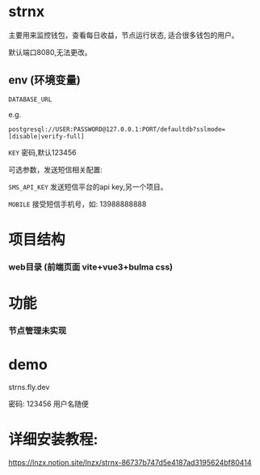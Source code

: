 # strnx

主要用来监控钱包，查看每日收益，节点运行状态, 适合很多钱包的用户。

默认端口8080,无法更改。

## env (环境变量)

`DATABASE_URL` 

e.g.

`postgresql://USER:PASSWORD@127.0.0.1:PORT/defaultdb?sslmode=[disable|verify-full]`

`KEY` 密码,默认123456

可选参数，发送短信相关配置:

`SMS_API_KEY` 发送短信平台的api key,另一个项目。

`MOBILE` 接受短信手机号，如: 13988888888

# 项目结构
### web目录 (前端页面 vite+vue3+bulma css)

# 功能
### 节点管理未实现

# demo
strns.fly.dev 

密码: 123456 用户名随便

# 详细安装教程:

https://lnzx.notion.site/lnzx/strnx-86737b747d5e4187ad3195624bf80414

